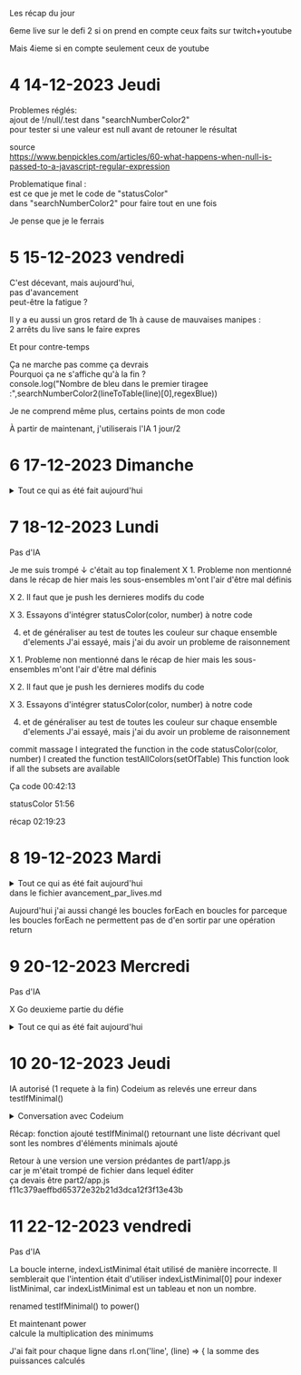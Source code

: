 Les récap du jour

6eme live sur le defi 2
si on prend en compte ceux faits sur twitch+youtube 

Mais 4ieme si en compte seulement ceux de youtube
# 4 14-12-2023 Jeudi  

Problemes réglés:  
ajout de !/null/.test dans "searchNumberColor2"  
pour tester si une valeur est null avant de retouner le résultat

source  
https://www.benpickles.com/articles/60-what-happens-when-null-is-passed-to-a-javascript-regular-expression


Problematique final :  
est ce que je met le code de "statusColor"  
dans "searchNumberColor2" pour faire tout en une fois  

Je pense que je le ferrais





# 5 15-12-2023 vendredi

C'est décevant, mais aujourd'hui,  
pas d'avancement  
peut-être la fatigue ?  

Il y a eu aussi un gros retard de 1h à cause de mauvaises manipes :  
2 arrêts du live sans le faire expres  

Et pour contre-temps  


Ça ne marche pas comme ça devrais  
Pourquoi ça ne s'affiche qu'à la fin ?  
console.log("Nombre de bleu dans le premier tiragee :",searchNumberColor2(lineToTable(line)[0],regexBlue))  

Je ne comprend même plus, certains points de mon code  

À partir de maintenant, j'utiliserais l'IA 1 jour/2  



# 6 17-12-2023 Dimanche


<details >
  <summary>Tout ce qui as été fait aujourd'hui</summary>
Pour Aujourd'hui :  

1. C'est full IA  

X 2. Il serais bien de comprendre  
pourquoi "searchNumberColor2"  
semble s'exécuter seulement à la fin.  

X 3. je vais essayer de néttoyer le code  
pour y voir plus clair.  



### Ce qu'il faut supprimer
#### Les fonctions:  
X 1. La fonction statusGame1()

X 2. searchNumberColor(line,regexColor)

X 3. gameSumElements(line)

#### Les "Appelles" de fonction :
X les "console.log" en fin d'exécution, il y en as trop, ça embrouille.  
X ...


#### variables useless, and init as:  

X (let listNumberColor) in lineToTable  
X concatGamesTrue=""   
X sumIndexGames=0   
X sumAllTrueElements=0    
X sumAllElements=0  
X sumAllElementsPlusIDs=0 

## I renamed
searchNumberColor2 en => searchNumberColor
</details >


# 7 18-12-2023 Lundi


Pas d'IA


Je me suis trompé ↓ c'était au top finalement
X 1. Probleme non mentionné
dans le récap de hier
mais les sous-ensembles m'ont
l'air d'être mal définis

X 2. Il faut que je push
les dernieres modifs du code


X 3. Essayons d'intégrer statusColor(color, number)
à notre code


4. et de généraliser au test de toutes les couleur
sur chaque ensemble d'elements
J'ai essayé, mais j'ai du avoir un probleme de raisonnement





X 1. Probleme non mentionné
dans le récap de hier
mais les sous-ensembles m'ont
l'air d'être mal définis

X 2. Il faut que je push
les dernieres modifs du code

X 3. Essayons d'intégrer statusColor(color, number)
à notre code

4. et de généraliser au test de toutes les couleur
sur chaque ensemble d'elements
J'ai essayé, mais j'ai du avoir un probleme de raisonnement


commit massage
I integrated the function in the code statusColor(color, number)
I created the function testAllColors(setOfTable)
This function look if all the subsets are available



Ça code
00:42:13

statusColor
51:56

récap
02:19:23


# 8 19-12-2023 Mardi
<details>
  <summary>Tout ce qui as été fait aujourd'hui</summary>

IA autorisé (3 requetes faites aujourd'hui)

X 1. Comparrer le résultat avec celui de reddit

X 2. relire la solution de reddit

X 3. essayer de trouver une erreur de
résonnement dans la double imbriquation de forEach

X Demander un peut d'aide à Mr. leprofdedev

En hors live:
J'ai corrigé une balise fermante </details> dans le fichier
avancement_par_lives.md

Aujourd'hui j'ai aussi
changé les boucles forEach en boucles for
parceque les boucles forEach ne permettent pas de 
d'en sortir par une opération return
</details>


# 9 20-12-2023 Mercredi
Pas d'IA

X Go deuxieme partie du défie


<details>
  <summary>Tout ce qui as été fait aujourd'hui</summary>
Pendant un moment,  
j'ai oublié que c'est la musique qui me tennais éveillé  
Je l'avais éteinte de mon coté(pas coté youtube)  
donc j'ai somnollé un peut.  

J'aurais pus faire plus je pense sans cette oublie.    

J'ai expliqué ce qui as été fait hier  
vue qui j'ai codé dans le vent(sans stream erreur d'inattention)    

J'ai réagencer les fichiers du jour 2 de sorte à   
ajouter le travail en cours de la partie 2 du defi  

J'ai ajouté aussi la consigne dans le README.md  
en original (Anglais)  
et aussi traduit en Français  

J'ai compris le probleme  
et je l'ai expliqué à ma manière dans le fichier reflexion.txt  

</details>

<!-- <details>
  <summary>Tout ce qui as été fait aujourd'hui</summary>

</details> -->



# 10 20-12-2023 Jeudi

IA autorisé (1 requete à la fin)
Codeium as relevés une erreur dans testIfMinimal()


<details>
  <summary>Conversation avec Codeium</summary>






```
-- Requete faite --
Qu'est ce que fait ce code ?

function testIfMinimal(setOfTable){
let numberColor

let listMinimal=[0,0,0]


for (subSet of setOfTable ){
    for (indexListMinimal  of [[0,'red',regexRed],[1,'green',regexGreen],[2,'blue',regexBlue]]){
        
        numberColor=searchNumberColor(subSet,indexListMinimal[2])
        
        if (listMinimal[indexListMinimal] < numberColor){
            listMinimal[indexListMinimal] = numberColor
        }
    }
}
return listMinimal



-- Réponse de Codeium --

Ce code définit une fonction testIfMinimal, qui prend en paramètre setOfTable. Voici ce que la fonction semble faire :

Initialise une variable numberColor sans lui attribuer de valeur.
Crée une liste listMinimal avec trois valeurs initiales de zéro, qui semble représenter un comptage minimal pour trois couleurs respectivement : rouge, vert et bleu.
Itère sur chaque subSet dans le setOfTable. On suppose que setOfTable est une collection de sous-ensembles.
Pour chaque subSet, la fonction itère sur une liste de trois tableaux, où chaque tableau contient un index pour listMinimal, une couleur et un regex associé à cette couleur.
Pour chaque couleur, la fonction searchNumberColor est appelée avec subSet et le regex correspondant à la couleur. La fonction searchNumberColor n'est pas définie dans cet extrait de code, mais on peut supposer qu'elle recherche des correspondances de la couleur dans le subSet en utilisant le regex fourni et renvoie le nombre de correspondances.
Si le nombre de correspondances pour une couleur dans le subSet courant est supérieur à la valeur actuelle correspondante dans listMinimal, alors cette valeur est mise à jour dans listMinimal avec le nouveau nombre plus élevé de correspondances.
Après avoir itéré sur tous les subSet et toutes les couleurs, la fonction retourne listMinimal, qui contient maintenant le compte maximal pour chaque couleur rouge, vert et bleu trouvé dans tous les sous-ensembles de setOfTable.
Notez que dans la boucle interne, indexListMinimal est utilisé de manière incorrecte. Il semblerait que l'intention était d'utiliser indexListMinimal[0] pour indexer listMinimal, car indexListMinimal est un tableau et non un nombre.

Aussi, la fonction utilise des variables regexRed, regexGreen, et regexBlue qui ne sont pas définies dans cet extrait de code. Ces variables sont probablement des expressions régulières utilisées pour identifier les couleurs dans les sous-ensembles.

Il est important de noter que, sans plus de contexte ou de code supplémentaire, cette interprétation peut ne pas être tout à fait correcte. Si vous avez des parties spécifiques du code ou des fonctionnalités que vous souhaitez clarifier davantage, n'hésitez pas à demander.

```
</details>


Récap:
fonction ajouté testIfMinimal()  retournant une liste
décrivant quel sont les nombres
d'éléments minimals ajouté

Retour à une version une version prédantes de part1/app.js  
car je m'était trompé de fichier dans lequel éditer  
ça devais être part2/app.js  
f11c379aeffbd65372e32b21d3dca12f3f13e43b  


# 11  22-12-2023 vendredi

Pas d'IA


La boucle interne,
indexListMinimal était utilisé de manière incorrecte.
Il semblerait que l'intention était d'utiliser
indexListMinimal[0] pour indexer listMinimal,
car indexListMinimal est un tableau et non un nombre.




renamed testIfMinimal() to power()


Et maintenant power  
calcule la multiplication des minimums

J'ai fait pour chaque ligne
dans rl.on('line', (line) => {
la somme des puissances calculés



